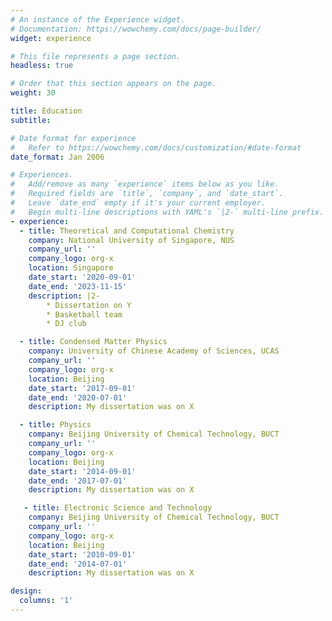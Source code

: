 ```yaml
---
# An instance of the Experience widget.
# Documentation: https://wowchemy.com/docs/page-builder/
widget: experience

# This file represents a page section.
headless: true

# Order that this section appears on the page.
weight: 30

title: Education
subtitle:

# Date format for experience
#   Refer to https://wowchemy.com/docs/customization/#date-format
date_format: Jan 2006

# Experiences.
#   Add/remove as many `experience` items below as you like.
#   Required fields are `title`, `company`, and `date_start`.
#   Leave `date_end` empty if it's your current employer.
#   Begin multi-line descriptions with YAML's `|2-` multi-line prefix.
- experience:
  - title: Theoretical and Computational Chemistry
    company: National University of Singapore, NUS
    company_url: ''
    company_logo: org-x
    location: Singapore
    date_start: '2020-09-01'
    date_end: '2023-11-15'
    description: |2-
        * Dissertation on Y
        * Basketball team
        * DJ club

  - title: Condensed Matter Physics
    company: University of Chinese Academy of Sciences, UCAS
    company_url: ''
    company_logo: org-x
    location: Beijing
    date_start: '2017-09-01'
    date_end: '2020-07-01'
    description: My dissertation was on X

  - title: Physics
    company: Beijing University of Chemical Technology, BUCT
    company_url: ''
    company_logo: org-x
    location: Beijing
    date_start: '2014-09-01'
    date_end: '2017-07-01'
    description: My dissertation was on X

   - title: Electronic Science and Technology
    company: Beijing University of Chemical Technology, BUCT
    company_url: ''
    company_logo: org-x
    location: Beijing
    date_start: '2010-09-01'
    date_end: '2014-07-01'
    description: My dissertation was on X

design:
  columns: '1'
---
```

